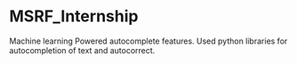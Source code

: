 # MSRF_Internship
Machine learning Powered autocomplete features.
Used python libraries for autocompletion of text and autocorrect.
